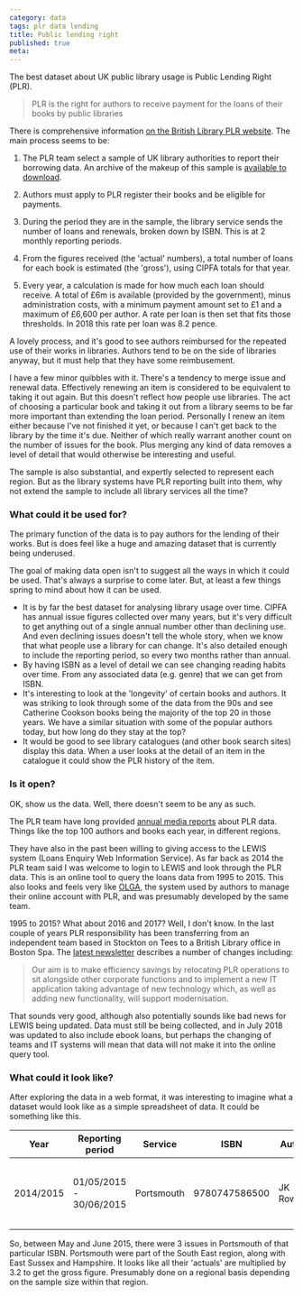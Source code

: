 ```yaml
---
category: data
tags: plr data lending
title: Public lending right
published: true
meta:
---
```


The best dataset about UK public library usage is Public Lending Right (PLR). 

> PLR is the right for authors to receive payment for the loans of their books by public libraries

There is comprehensive information [on the British Library PLR website](https://www.bl.uk/plr). The main process seems to be:

1. The PLR team select a sample of UK library authorities to report their borrowing data. An archive of the makeup of this sample is [available to download](https://www.bl.uk/plr/uk-sample-library-archive).

2. Authors must apply to PLR register their books and be eligible for payments.

3. During the period they are in the sample, the library service sends the number of loans and renewals, broken down by ISBN. This is at 2 monthly reporting periods.

4. From the figures received (the 'actual' numbers), a total number of loans for each book is estimated (the 'gross'), using CIPFA totals for that year.

5. Every year, a calculation is made for how much each loan should receive. A total of £6m is available (provided by the government), minus administration costs, with a minimum payment amount set to £1 and a maximum of £6,600 per author. A rate per loan is then set that fits those thresholds. In 2018 this rate per loan was 8.2 pence.

A lovely process, and it's good to see authors reimbursed for the repeated use of their works in libraries. Authors tend to be on the side of libraries anyway, but it must help that they have some reimbusement. 

I have a few minor quibbles with it. There's a tendency to merge issue and renewal data. Effectively renewing an item is considered to be equivalent to taking it out again. But this doesn't reflect how people use libraries. The act of choosing a particular book and taking it out from a library seems to be far more important than extending the loan period. Personally I renew an item either because I've not finished it yet, or because I can't get back to the library by the time it's due. Neither of which really warrant another count on the number of issues for the book. Plus merging any kind of data removes a level of detail that would otherwise be interesting and useful.

The sample is also substantial, and expertly selected to represent each region. But as the library systems have PLR reporting built into them, why not extend the sample to include all library services all the time?

### What could it be used for?

The primary function of the data is to pay authors for the lending of their works. But is does feel like a huge and amazing dataset that is currently being underused.

The goal of making data open isn't to suggest all the ways in which it could be used. That's always a surprise to come later. But, at least a few things spring to mind about how it can be used.

- It is by far the best dataset for analysing library usage over time. CIPFA has annual issue figures collected over many years, but it's very difficult to get anything out of a single annual number other than declining use. And even declining issues doesn't tell the whole story, when we know that what people use a library for can change. It's also detailed enough to include the reporting period, so every two months rather than annual.
- By having ISBN as a level of detail we can see changing reading habits over time. From any associated data (e.g. genre) that we can get from ISBN.
- It's interesting to look at the 'longevity' of certain books and authors. It was striking to look through some of the data from the 90s and see Catherine Cookson books being the majority of the top 20 in those years. We have a similar situation with some of the popular authors today, but how long do they stay at the top?
- It would be good to see library catalogues (and other book search sites) display this data. When a user looks at the detail of an item in the catalogue it could show the PLR history of the item.

### Is it open?

OK, show us the data. Well, there doesn't seem to be any as such.

The PLR team have long provided [annual media reports](https://www.bl.uk/plr/uk-media-centre) about PLR data. Things like the top 100 authors and books each year, in different regions.

They have also in the past been willing to giving access to the LEWIS system (Loans Enquiry Web Information Service). As far back as 2014 the PLR team said I was welcome to login to LEWIS and look through the PLR data. This is an online tool to query the loans data from 1995 to 2015. This also looks and feels very like [OLGA](https://www.plr.uk.com/olga/login.aspx), the system used by authors to manage their online account with PLR, and was presumably developed by the same team.

1995 to 2015? What about 2016 and 2017? Well, I don't know. In the last couple of years PLR responsibility has been transferring from an independent team based in Stockton on Tees to a British Library office in Boston Spa. The [latest newsletter](https://www.bl.uk/britishlibrary/~/media/bl/global/services/plr/pdfs/newsletters/2018newsletter.pdf) describes a number of changes including:

>  Our aim is to make efficiency savings by relocating PLR operations to sit alongside other corporate functions and to implement a new IT application taking advantage of new technology which, as well as adding new functionality, will support modernisation. 

That sounds very good, although also potentially sounds like bad news for LEWIS being updated. Data must still be being collected, and in July 2018 was updated to also include ebook loans, but perhaps the changing of teams and IT systems will mean that data will not make it into the online query tool.

### What could it look like?

After exploring the data in a web format, it was interesting to imagine what a dataset would look like as a simple spreadsheet of data. It could be something like this.

| Year | Reporting period | Service | ISBN | Author | Title | Actual | Gross | 
| ---- | ---------------- | ------- | ---- | ------ | ----- | ------ | ----- |
| 2014/2015 | 01/05/2015 - 30/06/2015 | Portsmouth | 9780747586500 | JK Rowling | Harry Potter and the Prisoner of Azkaban | 3 | 9.6 |

So, between May and June 2015, there were 3 issues in Portsmouth of that particular ISBN. Portsmouth were part of the South East region, along with East Sussex and Hampshire. It looks like all their 'actuals' are multiplied by 3.2 to get the gross figure. Presumably done on a regional basis depending on the sample size within that region.


